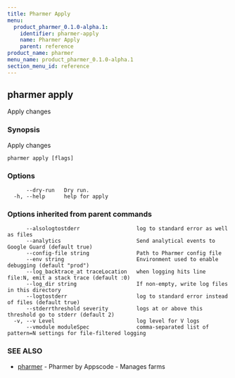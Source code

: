 ```yaml
---
title: Pharmer Apply
menu:
  product_pharmer_0.1.0-alpha.1:
    identifier: pharmer-apply
    name: Pharmer Apply
    parent: reference
product_name: pharmer
menu_name: product_pharmer_0.1.0-alpha.1
section_menu_id: reference
---
```

## pharmer apply

Apply changes

### Synopsis

Apply changes

```
pharmer apply [flags]
```

### Options

```
      --dry-run   Dry run.
  -h, --help      help for apply
```

### Options inherited from parent commands

```
      --alsologtostderr                  log to standard error as well as files
      --analytics                        Send analytical events to Google Guard (default true)
      --config-file string               Path to Pharmer config file
      --env string                       Environment used to enable debugging (default "prod")
      --log_backtrace_at traceLocation   when logging hits line file:N, emit a stack trace (default :0)
      --log_dir string                   If non-empty, write log files in this directory
      --logtostderr                      log to standard error instead of files (default true)
      --stderrthreshold severity         logs at or above this threshold go to stderr (default 2)
  -v, --v Level                          log level for V logs
      --vmodule moduleSpec               comma-separated list of pattern=N settings for file-filtered logging
```

### SEE ALSO

* [pharmer](/docs/reference/pharmer.md)	 - Pharmer by Appscode - Manages farms

